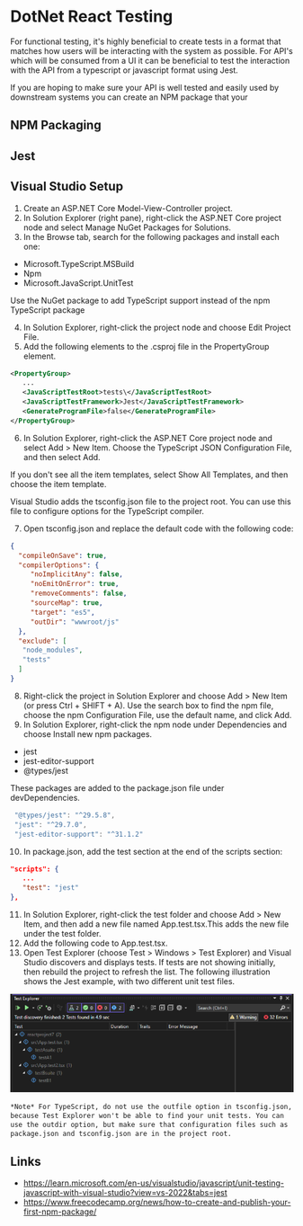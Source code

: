 # DotNet React Testing

For functional testing, it's highly beneficial to create tests in a format that matches how users will be interacting with the system as possible. For API's which will be consumed from a UI it can be beneficial to test the interaction with the API from a typescript or javascript format using Jest.

If you are hoping to make sure your API is well tested and easily used by downstream systems you can create an NPM package that your 

## NPM Packaging

## Jest

## Visual Studio Setup

1. Create an ASP.NET Core Model-View-Controller project.
2. In Solution Explorer (right pane), right-click the ASP.NET Core project node and select Manage NuGet Packages for Solutions.
3. In the Browse tab, search for the following packages and install each one:

* Microsoft.TypeScript.MSBuild
* Npm
* Microsoft.JavaScript.UnitTest

Use the NuGet package to add TypeScript support instead of the npm TypeScript package

4. In Solution Explorer, right-click the project node and choose Edit Project File.
5. Add the following elements to the .csproj file in the PropertyGroup element.

```xml
<PropertyGroup>
   ...
   <JavaScriptTestRoot>tests\</JavaScriptTestRoot>
   <JavaScriptTestFramework>Jest</JavaScriptTestFramework>
   <GenerateProgramFile>false</GenerateProgramFile>
</PropertyGroup>
```

6. In Solution Explorer, right-click the ASP.NET Core project node and select Add > New Item. Choose the TypeScript JSON Configuration File, and then select Add.

If you don't see all the item templates, select Show All Templates, and then choose the item template.

Visual Studio adds the tsconfig.json file to the project root. You can use this file to configure options for the TypeScript compiler.

7. Open tsconfig.json and replace the default code with the following code:

```json
{
  "compileOnSave": true,
  "compilerOptions": {
     "noImplicitAny": false,
     "noEmitOnError": true,
     "removeComments": false,
     "sourceMap": true,
     "target": "es5",
     "outDir": "wwwroot/js"
  },
  "exclude": [
   "node_modules",
   "tests"
  ]
}
```

8. Right-click the project in Solution Explorer and choose Add > New Item (or press Ctrl + SHIFT + A). Use the search box to find the npm file, choose the npm Configuration File, use the default name, and click Add.
9. In Solution Explorer, right-click the npm node under Dependencies and choose Install new npm packages.

* jest
* jest-editor-support
* @types/jest

These packages are added to the package.json file under devDependencies.

```typescript
 "@types/jest": "^29.5.8",
 "jest": "^29.7.0",
 "jest-editor-support": "^31.1.2"
```

10. In package.json, add the test section at the end of the scripts section:

```json
"scripts": {
   ...
   "test": "jest"
},
```

11. In Solution Explorer, right-click the test folder and choose Add > New Item, and then add a new file named App.test.tsx.This adds the new file under the test folder.
12. Add the following code to App.test.tsx.
13. Open Test Explorer (choose Test > Windows > Test Explorer) and Visual Studio discovers and displays tests. If tests are not showing initially, then rebuild the project to refresh the list. The following illustration shows the Jest example, with two different unit test files.

![img](./img/jest-test-explorer.png)

```plaintext
*Note* For TypeScript, do not use the outfile option in tsconfig.json, because Test Explorer won't be able to find your unit tests. You can use the outdir option, but make sure that configuration files such as package.json and tsconfig.json are in the project root.
```

## Links

* <https://learn.microsoft.com/en-us/visualstudio/javascript/unit-testing-javascript-with-visual-studio?view=vs-2022&tabs=jest>
* <https://www.freecodecamp.org/news/how-to-create-and-publish-your-first-npm-package/>
